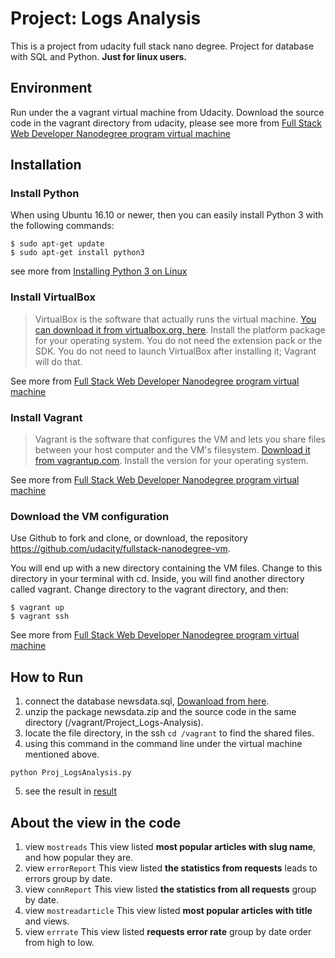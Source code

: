 # Project: Logs Analysis
This is a project from udacity full stack nano degree.
Project for database with SQL and Python. 
**Just for linux users.**

## Environment
Run under the a vagrant virtual machine from Udacity.
Download the source code in the vagrant directory from udacity, please
see more from [Full Stack Web Developer Nanodegree program virtual machine](https://github.com/udacity/fullstack-nanodegree-vm)

## Installation

### Install Python
When using Ubuntu 16.10 or newer, then you can easily install Python 3 with the following commands:
```
$ sudo apt-get update
$ sudo apt-get install python3 
```
see more from [Installing Python 3 on Linux](https://docs.python-guide.org/starting/install3/linux/)


### Install VirtualBox
> VirtualBox is the software that actually runs the virtual machine. [You can download it from virtualbox.org, here](https://www.virtualbox.org/wiki/Download_Old_Builds_5_1). Install the platform package for your operating system. You do not need the extension pack or the SDK. You do not need to launch VirtualBox after installing it; Vagrant will do that.

See more from [Full Stack Web Developer Nanodegree program virtual machine](https://github.com/udacity/fullstack-nanodegree-vm)

### Install Vagrant
> Vagrant is the software that configures the VM and lets you share files between your host computer and the VM's filesystem. [Download it from vagrantup.com](https://www.vagrantup.com/downloads.html). Install the version for your operating system.

See more from [Full Stack Web Developer Nanodegree program virtual machine](https://github.com/udacity/fullstack-nanodegree-vm)

### Download the VM configuration
Use Github to fork and clone, or download, the repository https://github.com/udacity/fullstack-nanodegree-vm.

You will end up with a new directory containing the VM files. Change to this directory in your terminal with cd. Inside, you will find another directory called vagrant. Change directory to the vagrant directory, and then:
```
$ vagrant up
$ vagrant ssh
```
See more from [Full Stack Web Developer Nanodegree program virtual machine](https://github.com/udacity/fullstack-nanodegree-vm)

## How to Run
1. connect the database newsdata.sql, [Dowanload from here](https://d17h27t6h515a5.cloudfront.net/topher/2016/August/57b5f748_newsdata/newsdata.zip).
2. unzip the package newsdata.zip and the source code in the same directory (/vagrant/Project_Logs-Analysis).
3. locate the file directory, in the ssh `cd /vagrant` to find the shared files.
4. using this command in the command line under the virtual machine mentioned above.
```
python Proj_LogsAnalysis.py
```
5. see the result in [result](https://github.com/tianxing-li/Project_Logs-Analysis/blob/master/result)

## About the view in the code
1. view `mostreads`
This view listed **most popular articles with slug name**, and how popular they are.
2. view `errorReport`
This view listed **the statistics from requests** leads to errors group by date.
3. view `connReport`
This view listed **the statistics from all requests** group by date.
4. view `mostreadarticle`
This view listed **most popular articles with title** and views.
5. view `errrate`
This view listed **requests error rate** group by date order from high to low.
